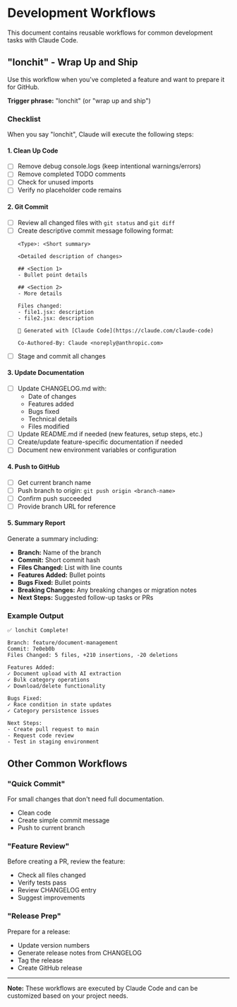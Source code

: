# Development Workflows

This document contains reusable workflows for common development tasks with Claude Code.

## "lonchit" - Wrap Up and Ship

Use this workflow when you've completed a feature and want to prepare it for GitHub.

**Trigger phrase:** "lonchit" (or "wrap up and ship")

### Checklist

When you say "lonchit", Claude will execute the following steps:

#### 1. Clean Up Code
- [ ] Remove debug console.logs (keep intentional warnings/errors)
- [ ] Remove completed TODO comments
- [ ] Check for unused imports
- [ ] Verify no placeholder code remains

#### 2. Git Commit
- [ ] Review all changed files with `git status` and `git diff`
- [ ] Create descriptive commit message following format:
  ```
  <Type>: <Short summary>

  <Detailed description of changes>

  ## <Section 1>
  - Bullet point details

  ## <Section 2>
  - More details

  Files changed:
  - file1.jsx: description
  - file2.jsx: description

  🤖 Generated with [Claude Code](https://claude.com/claude-code)

  Co-Authored-By: Claude <noreply@anthropic.com>
  ```
- [ ] Stage and commit all changes

#### 3. Update Documentation
- [ ] Update CHANGELOG.md with:
  - Date of changes
  - Features added
  - Bugs fixed
  - Technical details
  - Files modified
- [ ] Update README.md if needed (new features, setup steps, etc.)
- [ ] Create/update feature-specific documentation if needed
- [ ] Document new environment variables or configuration

#### 4. Push to GitHub
- [ ] Get current branch name
- [ ] Push branch to origin: `git push origin <branch-name>`
- [ ] Confirm push succeeded
- [ ] Provide branch URL for reference

#### 5. Summary Report
Generate a summary including:
- **Branch:** Name of the branch
- **Commit:** Short commit hash
- **Files Changed:** List with line counts
- **Features Added:** Bullet points
- **Bugs Fixed:** Bullet points
- **Breaking Changes:** Any breaking changes or migration notes
- **Next Steps:** Suggested follow-up tasks or PRs

### Example Output

```
✅ lonchit Complete!

Branch: feature/document-management
Commit: 7e0eb0b
Files Changed: 5 files, +210 insertions, -20 deletions

Features Added:
✓ Document upload with AI extraction
✓ Bulk category operations
✓ Download/delete functionality

Bugs Fixed:
✓ Race condition in state updates
✓ Category persistence issues

Next Steps:
- Create pull request to main
- Request code review
- Test in staging environment
```

## Other Common Workflows

### "Quick Commit"
For small changes that don't need full documentation.
- Clean code
- Create simple commit message
- Push to current branch

### "Feature Review"
Before creating a PR, review the feature:
- Check all files changed
- Verify tests pass
- Review CHANGELOG entry
- Suggest improvements

### "Release Prep"
Prepare for a release:
- Update version numbers
- Generate release notes from CHANGELOG
- Tag the release
- Create GitHub release

---

**Note:** These workflows are executed by Claude Code and can be customized based on your project needs.
